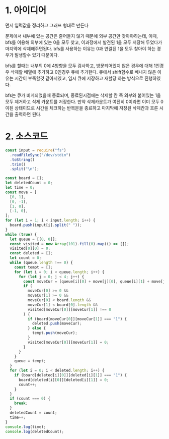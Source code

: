 # 1. 아이디어

먼저 입력값을 정리하고 그래프 형태로 만든다

문제에서 내부에 있는 공간은 줄어들지 않기 때문에 외부 공간만 찾아야하는데, 이때, bfs를 이용해 외부에 있는 0을 모두 찾고, 이과정에서 발견된 1을 모두 저장해 두었다가 마지막에 삭제해주면된다. bfs를 사용하는 이유는 0과 연결된 1을 모두 찾아야 하는 경우가 발생할수 있기 때문이다.

bfs를 할때는 내부의 0에 4방향을 모두 검사하고, 방문되어있지 않은 경우에 대해 1인경우 삭제할 배열에 추가하고 0인경우 큐에 추가한다. 큐에서 shift함수로 빼내지 않은 이유는 시간이 부족할것 같아서였고, 임시 큐에 저장하고 재할당 하는 방식으로 진행하였다.

bfs는 큐가 비게되었을때 종료되며, 종료된시점에는 삭제할 칸 즉 외부와 붙어있는 1을 모두 제거하고 삭제 카운트를 저장한다. 만약 삭제카운트가 여전히 0이라면 이미 모두 0이된 상태이므로 시간을 체크하는 반복문을 종료하고 마지막에 저장된 삭제칸과 흐른 시간을 출력하면 된다.

# 2. 소스코드

```javascript
const input = require("fs")
  .readFileSync("/dev/stdin")
  .toString()
  .trim()
  .split("\n");

const board = [];
let deletedCount = 0;
let time = 0;
const move = [
  [0, 1],
  [0, -1],
  [1, 0],
  [-1, 0],
];
for (let i = 1; i < input.length; i++) {
  board.push(input[i].split(" "));
}
while (true) {
  let queue = [[0, 0]];
  const visited = new Array(101).fill(0).map(() => []);
  visited[0][0] = 0;
  const deleted = [];
  let count = 0;
  while (queue.length !== 0) {
    const tempt = [];
    for (let i = 0; i < queue.length; i++) {
      for (let j = 0; j < 4; j++) {
        const moveCur = [queue[i][0] + move[j][0], queue[i][1] + move[j][1]];
        if (
          moveCur[0] >= 0 &&
          moveCur[1] >= 0 &&
          moveCur[0] < board.length &&
          moveCur[1] < board[0].length &&
          visited[moveCur[0]][moveCur[1]] !== 0
        ) {
          if (board[moveCur[0]][moveCur[1]] === "1") {
            deleted.push(moveCur);
          } else {
            tempt.push(moveCur);
          }
          visited[moveCur[0]][moveCur[1]] = 0;
        }
      }
    }
    queue = tempt;
  }
  for (let i = 0; i < deleted.length; i++) {
    if (board[deleted[i][0]][deleted[i][1]] === "1") {
      board[deleted[i][0]][deleted[i][1]] = 0;
      count++;
    }
  }
  if (count === 0) {
    break;
  }
  deletedCount = count;
  time++;
}
console.log(time);
console.log(deletedCount);
```
